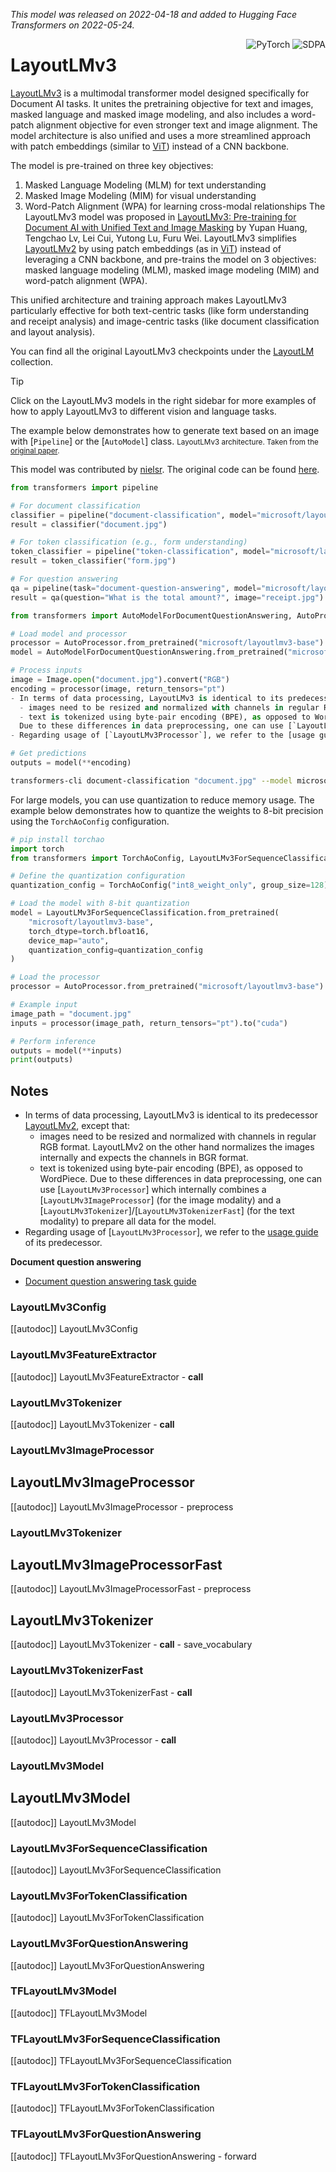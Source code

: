 <!--Copyright 2025 The HuggingFace Team. All rights reserved.

Licensed under the Apache License, Version 2.0 (the "License"); you may not use this file except in compliance with
the License. You may obtain a copy of the License at

http://www.apache.org/licenses/LICENSE-2.0

Unless required by applicable law or agreed to in writing, software distributed under the License is distributed on
an "AS IS" BASIS, WITHOUT WARRANTIES OR CONDITIONS OF ANY KIND, either express or implied. See the License for the
specific language governing permissions and limitations under the License.

⚠️ Note that this file is in Markdown but contain specific syntax for our doc-builder (similar to MDX) that may not be
rendered properly in your Markdown viewer.

-->
*This model was released on 2022-04-18 and added to Hugging Face Transformers on 2022-05-24.*

<div style="float: right;">
    <div class="flex flex-wrap space-x-1">
        <img alt="PyTorch" src="https://img.shields.io/badge/PyTorch-DE3412?style=flat&logo=pytorch&logoColor=white">
        <img alt="SDPA" src="https://img.shields.io/badge/SDPA-DE3412?style=flat&logo=pytorch&logoColor=white">
    </div>
</div>

# LayoutLMv3

[LayoutLMv3](https://huggingface.co/papers/2204.08387) is a multimodal transformer model designed specifically for Document AI tasks. It unites the pretraining objective for text and images, masked language and masked image modeling, and also includes a word-patch alignment objective for even stronger text and image alignment. The model architecture is also unified and uses a more streamlined approach with patch embeddings (similar to [ViT](./vit)) instead of a CNN backbone.

The model is pre-trained on three key objectives:
1. Masked Language Modeling (MLM) for text understanding
2. Masked Image Modeling (MIM) for visual understanding
3. Word-Patch Alignment (WPA) for learning cross-modal relationships
The LayoutLMv3 model was proposed in [LayoutLMv3: Pre-training for Document AI with Unified Text and Image Masking](https://huggingface.co/papers/2204.08387) by Yupan Huang, Tengchao Lv, Lei Cui, Yutong Lu, Furu Wei.
LayoutLMv3 simplifies [LayoutLMv2](layoutlmv2) by using patch embeddings (as in [ViT](vit)) instead of leveraging a CNN backbone, and pre-trains the model on 3 objectives: masked language modeling (MLM), masked image modeling (MIM)
and word-patch alignment (WPA).

This unified architecture and training approach makes LayoutLMv3 particularly effective for both text-centric tasks (like form understanding and receipt analysis) and image-centric tasks (like document classification and layout analysis).

You can find all the original LayoutLMv3 checkpoints under the [LayoutLM](https://huggingface.co/collections/microsoft/layoutlm-6564539601de72cb631d0902) collection.  


> [!TIP]
> Click on the LayoutLMv3 models in the right sidebar for more examples of how to apply LayoutLMv3 to different vision and language tasks.

The example below demonstrates how to generate text based on an image with [`Pipeline`] or the [`AutoModel`] class.
<small> LayoutLMv3 architecture. Taken from the <a href="https://huggingface.co/papers/2204.08387">original paper</a>. </small>

This model was contributed by [nielsr](https://huggingface.co/nielsr). The original code can be found [here](https://github.com/microsoft/unilm/tree/master/layoutlmv3).

<hfoptions id="usage">
<hfoption id="Pipeline">

```py
from transformers import pipeline

# For document classification
classifier = pipeline("document-classification", model="microsoft/layoutlmv3-base")
result = classifier("document.jpg")

# For token classification (e.g., form understanding)
token_classifier = pipeline("token-classification", model="microsoft/layoutlmv3-base")
result = token_classifier("form.jpg")

# For question answering
qa = pipeline(task="document-question-answering", model="microsoft/layoutlmv3-base", torch_dtype=torch.bfloat16, device=0)  
result = qa(question="What is the total amount?", image="receipt.jpg")
```

</hfoption>
<hfoption id="AutoModel">

```py
from transformers import AutoModelForDocumentQuestionAnswering, AutoProcessor

# Load model and processor
processor = AutoProcessor.from_pretrained("microsoft/layoutlmv3-base")
model = AutoModelForDocumentQuestionAnswering.from_pretrained("microsoft/layoutlmv3-base")

# Process inputs
image = Image.open("document.jpg").convert("RGB")
encoding = processor(image, return_tensors="pt")
- In terms of data processing, LayoutLMv3 is identical to its predecessor [LayoutLMv2](layoutlmv2), except that:
  - images need to be resized and normalized with channels in regular RGB format. LayoutLMv2 on the other hand normalizes the images internally and expects the channels in BGR format.
  - text is tokenized using byte-pair encoding (BPE), as opposed to WordPiece.
  Due to these differences in data preprocessing, one can use [`LayoutLMv3Processor`] which internally combines a [`LayoutLMv3ImageProcessor`] (for the image modality) and a [`LayoutLMv3Tokenizer`]/[`LayoutLMv3TokenizerFast`] (for the text modality) to prepare all data for the model.
- Regarding usage of [`LayoutLMv3Processor`], we refer to the [usage guide](layoutlmv2#usage-layoutlmv2processor) of its predecessor.

# Get predictions
outputs = model(**encoding)
```

</hfoption>
<hfoption id="transformers-cli">

```bash
transformers-cli document-classification "document.jpg" --model microsoft/layoutlmv3-base
```

</hfoption>
</hfoptions>

For large models, you can use quantization to reduce memory usage. The example below demonstrates how to quantize the weights to 8-bit precision using the `TorchAoConfig` configuration.

```python
# pip install torchao
import torch
from transformers import TorchAoConfig, LayoutLMv3ForSequenceClassification, AutoProcessor

# Define the quantization configuration
quantization_config = TorchAoConfig("int8_weight_only", group_size=128)

# Load the model with 8-bit quantization
model = LayoutLMv3ForSequenceClassification.from_pretrained(
    "microsoft/layoutlmv3-base",
    torch_dtype=torch.bfloat16,
    device_map="auto",
    quantization_config=quantization_config
)

# Load the processor
processor = AutoProcessor.from_pretrained("microsoft/layoutlmv3-base")

# Example input
image_path = "document.jpg"
inputs = processor(image_path, return_tensors="pt").to("cuda")

# Perform inference
outputs = model(**inputs)
print(outputs)
```

## Notes

- In terms of data processing, LayoutLMv3 is identical to its predecessor [LayoutLMv2](layoutlmv2), except that:
    - images need to be resized and normalized with channels in regular RGB format. LayoutLMv2 on the other hand normalizes the images internally and expects the channels in BGR format.
    - text is tokenized using byte-pair encoding (BPE), as opposed to WordPiece.
  Due to these differences in data preprocessing, one can use [`LayoutLMv3Processor`] which internally combines a [`LayoutLMv3ImageProcessor`] (for the image modality) and a [`LayoutLMv3Tokenizer`]/[`LayoutLMv3TokenizerFast`] (for the text modality) to prepare all data for the model.
- Regarding usage of [`LayoutLMv3Processor`], we refer to the [usage guide](layoutlmv2#usage-layoutlmv2processor) of its predecessor.

**Document question answering**

- [Document question answering task guide](../tasks/document_question_answering)

### LayoutLMv3Config

[[autodoc]] LayoutLMv3Config

### LayoutLMv3FeatureExtractor

[[autodoc]] LayoutLMv3FeatureExtractor
    - __call__

### LayoutLMv3Tokenizer

[[autodoc]] LayoutLMv3Tokenizer
    - __call__

### LayoutLMv3ImageProcessor
## LayoutLMv3ImageProcessor

[[autodoc]] LayoutLMv3ImageProcessor
    - preprocess

### LayoutLMv3Tokenizer
## LayoutLMv3ImageProcessorFast

[[autodoc]] LayoutLMv3ImageProcessorFast
    - preprocess

## LayoutLMv3Tokenizer

[[autodoc]] LayoutLMv3Tokenizer
    - __call__
    - save_vocabulary

### LayoutLMv3TokenizerFast

[[autodoc]] LayoutLMv3TokenizerFast
    - __call__

### LayoutLMv3Processor

[[autodoc]] LayoutLMv3Processor
    - __call__

### LayoutLMv3Model
## LayoutLMv3Model

[[autodoc]] LayoutLMv3Model

### LayoutLMv3ForSequenceClassification

[[autodoc]] LayoutLMv3ForSequenceClassification

### LayoutLMv3ForTokenClassification

[[autodoc]] LayoutLMv3ForTokenClassification

### LayoutLMv3ForQuestionAnswering

[[autodoc]] LayoutLMv3ForQuestionAnswering

### TFLayoutLMv3Model

[[autodoc]] TFLayoutLMv3Model

### TFLayoutLMv3ForSequenceClassification

[[autodoc]] TFLayoutLMv3ForSequenceClassification

### TFLayoutLMv3ForTokenClassification

[[autodoc]] TFLayoutLMv3ForTokenClassification

### TFLayoutLMv3ForQuestionAnswering

[[autodoc]] TFLayoutLMv3ForQuestionAnswering
    - forward
